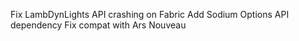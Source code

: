 Fix LambDynLights API crashing on Fabric
Add Sodium Options API dependency
Fix compat with Ars Nouveau